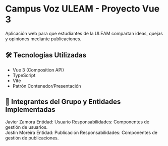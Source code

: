 # Campus Voz ULEAM - Proyecto Vue 3

Aplicación web para que estudiantes de la ULEAM compartan ideas, quejas y opiniones mediante publicaciones.

## 🛠 Tecnologías Utilizadas
- Vue 3 (Composition API)
- TypeScript
- Vite
- Patrón Contenedor/Presentación

## 👥 Integrantes del Grupo y Entidades Implementadas
                      
Javier Zamora     Entidad: Usuario       Responsabilidades: Componentes de gestión de usuarios.         
Jostin Moreira    Entidad: Publicación   Responsabilidades: Componentes de gestión de publicaciones.
